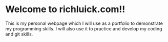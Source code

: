 Welcome to richluick.com!!
================

This is my personal webpage which I will use as a portfolio to demonstrate my programming skills. I will also use it to practice and develop my coding and git skills.
